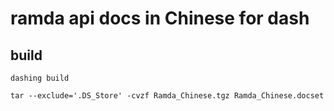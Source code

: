 # ramda api docs in Chinese for dash

## build

```shell
dashing build

tar --exclude='.DS_Store' -cvzf Ramda_Chinese.tgz Ramda_Chinese.docset
```